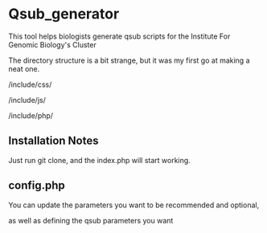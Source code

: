 Qsub_generator
==============

This tool helps biologists generate qsub scripts for the Institute For Genomic Biology's Cluster

The directory structure is a bit strange, but it was my first go at making a neat one.

/include/css/

/include/js/

/include/php/

<h2>Installation Notes</h2>

Just run git clone, and the index.php will start working.


<h2>config.php</h2>
You can update the parameters you want to be recommended and optional,

as well as defining the qsub parameters you want
